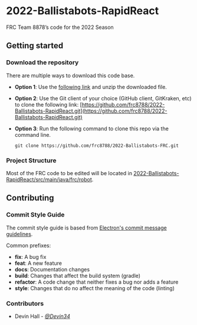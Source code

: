 ﻿# 2022-Ballistabots-RapidReact

FRC Team 8878’s code for the 2022 Season

## Getting started

### Download the repository

There are multiple ways to download this code base.

- **Option 1**: Use the [following link](https://github.com/frc8788/2022-Ballistabots-RapidReact/archive/refs/heads/main.zip) and unzip the downloaded file.
- **Option 2**: Use the Git client of your choice (GitHub client, GitKraken, etc) to clone the following link: [https://github.com/frc8788/2022-Ballistabots-RapidReact.git](https://github.com/frc8788/2022-Ballistabots-RapidReact.git)
- **Option 3**: Run the following command to clone this repo via the command line.

  `git clone https://github.com/frc8788/2022-Ballistabots-FRC.git`

### Project Structure

Most of the FRC code to be edited will be located in [2022-Ballistabots-RapidReact/src/main/java/frc/robot](https://github.com/frc8788/2022-Ballistabots-RapidReact/tree/main/src/main/java/frc/robot). 


## Contributing

### Commit Style Guide

The commit style guide is based from [Electron's commit message guidelines](https://electronjs.org/docs/development/pull-requests#commit-message-guidelines).

Common prefixes:

- **fix**: A bug fix
- **feat**: A new feature
- **docs**: Documentation changes
- **build**: Changes that affect the build system (gradle)
- **refactor**: A code change that neither fixes a bug nor adds a feature
- **style**: Changes that do no affect the meaning of the code (linting)

### Contributors
- Devin Hall - [_@Devin34_](https://github.com/Devin34)
